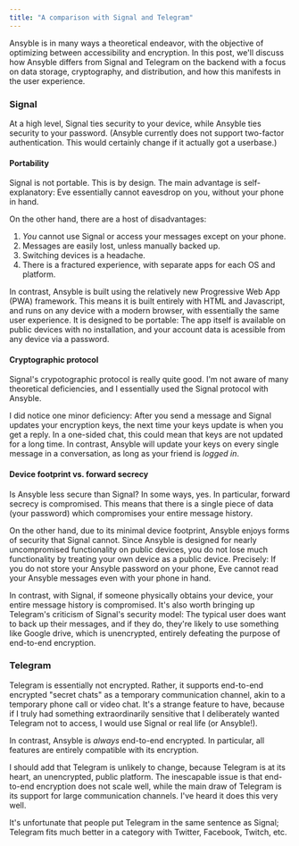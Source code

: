 ```yaml
---
title: "A comparison with Signal and Telegram"
---
```


Ansyble is in many ways a theoretical endeavor, with the objective of optimizing between accessibility and encryption. In this post, we'll discuss how Ansyble differs from Signal and Telegram on the backend with a focus on data storage, cryptography, and distribution, and how this manifests in the user experience.

### Signal

At a high level, Signal ties security to your device, while Ansyble ties security to your password. (Ansyble currently does not support two-factor authentication. This would certainly change if it actually got a userbase.)

#### Portability

Signal is not portable. This is by design. The main advantage is self-explanatory: Eve essentially cannot eavesdrop on you, without your phone in hand.

On the other hand, there are a host of disadvantages:

1. _You_ cannot use Signal or access your messages except on your phone.
2. Messages are easily lost, unless manually backed up.
3. Switching devices is a headache.
4. There is a fractured experience, with separate apps for each OS and platform.

In contrast, Ansyble is built using the relatively new Progressive Web App (PWA) framework. This means it is built entirely with HTML and Javascript, and runs on any device with a modern browser, with essentially the same user experience. It is designed to be portable: The app itself is available on public devices with no installation, and your account data is acessible from any device via a password. 

#### Cryptographic protocol

Signal's crypotographic protocol is really quite good. I'm not aware of many theoretical deficiencies, and I essentially used the Signal protocol with Ansyble.

I did notice one minor deficiency: After you send a message and Signal updates your encryption keys, the next time your keys update is when you get a reply. In a one-sided chat, this could mean that keys are not updated for a long time. In contrast, Ansyble will update your keys on every single message in a conversation, as long as your friend is _logged in_.

#### Device footprint vs. forward secrecy

Is Ansyble less secure than Signal? In some ways, yes. In particular, forward secrecy is compromised. This means that there is a single piece of data (your password) which compromises your entire message history.

On the other hand, due to its minimal device footprint, Ansyble enjoys forms of security that Signal cannot. Since Ansyble is designed for nearly uncompromised functionality on public devices, you do not lose much functionality by treating your own device as a public device. Precisely: If you do not store your Ansyble password on your phone, Eve cannot read your Ansyble messages even with your phone in hand.

In contrast, with Signal, if someone physically obtains your device, your entire message history is compromised. It's also worth bringing up Telegram's criticism of Signal's security model: The typical user does want to back up their messages, and if they do, they're likely to use something like Google drive, which is unencrypted, entirely defeating the purpose of end-to-end encryption.

### Telegram

Telegram is essentially not encrypted. Rather, it supports end-to-end encrypted "secret chats" as a temporary communication channel, akin to a temporary phone call or video chat. It's a strange feature to have, because if I truly had something extraordinarily sensitive that I deliberately wanted Telegram not to access, I would use Signal or real life (or Ansyble!).

In contrast, Ansyble is _always_ end-to-end encrypted. In particular, all features are entirely compatible with its encryption.

I should add that Telegram is unlikely to change, because Telegram is at its heart, an unencrypted, public platform. The inescapable issue is that end-to-end encryption does not scale well, while the main draw of Telegram is its support for large communication channels. I've heard it does this very well. 

It's unfortunate that people put Telegram in the same sentence as Signal; Telegram fits much better in a category with Twitter, Facebook, Twitch, etc.

